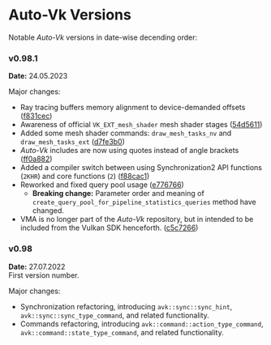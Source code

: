 # Auto-Vk Versions

Notable _Auto-Vk_ versions in date-wise decending order:

### v0.98.1

**Date:** 24.05.2023

Major changes:
- Ray tracing buffers memory alignment to device-demanded offsets ([f831cec](https://github.com/cg-tuwien/Auto-Vk/commit/f831cec59d58113e0c87971756aa0c8531fc77cf))
- Awareness of official `VK_EXT_mesh_shader` mesh shader stages ([54d5611](https://github.com/cg-tuwien/Auto-Vk/commit/54d561170db952f44264569d0cd3c6fc94967467))
- Added some mesh shader commands: `draw_mesh_tasks_nv` and `draw_mesh_tasks_ext` ([d7fe3b0](https://github.com/cg-tuwien/Auto-Vk/commit/d7fe3b09f809484b773e3e2577c63873653b6cbf))
- _Auto-Vk_ includes are now using quotes instead of angle brackets ([ff0a882](https://github.com/cg-tuwien/Auto-Vk/commit/ff0a882c613b64dd176ed445c43601428fc5330b))
- Added a compiler switch between using Synchronization2 API functions (`2KHR`) and core functions (`2`) ([f88cac1](https://github.com/cg-tuwien/Auto-Vk/commit/f88cac14fe412773d40e89668163c8c877b43f73))
- Reworked and fixed query pool usage ([e776766](https://github.com/cg-tuwien/Auto-Vk/commit/e7767662c0a51142a4fac1a9b9a511e60f90e0f2))
    - **Breaking change:** Parameter order and meaning of `create_query_pool_for_pipeline_statistics_queries` method have changed.
- VMA is no longer part of the _Auto-Vk_ repository, but in intended to be included from the Vulkan SDK henceforth. ([c5c7266](https://github.com/cg-tuwien/Auto-Vk/commit/c5c7266c3d06d5b2acb1abb4f1be8f2d9744e3ae))

### v0.98

**Date:** 27.07.2022          
First version number.

Major changes:
- Synchronization refactoring, introducing `avk::sync::sync_hint`, `avk::sync::sync_type_command`, and related functionality.
- Commands refactoring, introducing `avk::command::action_type_command`, `avk::command::state_type_command`, and related functionality.
